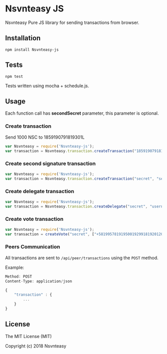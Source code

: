 # Nsvnteasy JS

Nsvnteasy Pure JS library for sending transactions from browser.

## Installation

```
npm install Nsvnteasy-js
```

## Tests

```
npm test
```

Tests written using mocha + schedule.js.

## Usage

Each function call has **secondSecret** parameter, this parameter is optional.

### Create transaction

Send 1000 NSC to 1859190791819301L

```js
var Nsvnteasy = require('Nsvnteasy-js');
var transaction = Nsvnteasy.transaction.createTransaction("1859190791819301L", 1000, "secret", "secondSecret");
```

### Create second signature transaction

```js
var Nsvnteasy = require('Nsvnteasy-js');
var transaction = Nsvnteasy.transaction.createTransaction("secret", "secondSecret");
```

### Create delegate transaction

```js
var Nsvnteasy = require('Nsvnteasy-js');
var transaction = Nsvnteasy.transaction.createDelegate("secret", "username", "secondSecret");
```

### Create vote transaction


```js
var Nsvnteasy = require('Nsvnteasy-js');
var transaction = createVote("secret", ["+58199578191950019299181920120128129"], "secondSecret");
```

### Peers Communication

All transactions are sent to `/api/peer/transactions` using the `POST` method.

Example:

```js
Method: POST
Content-Type: application/json

{
    "transaction" : {
        ...
    }
}
```

## License

The MIT License (MIT)

Copyright (c) 2018 Nsvnteasy
